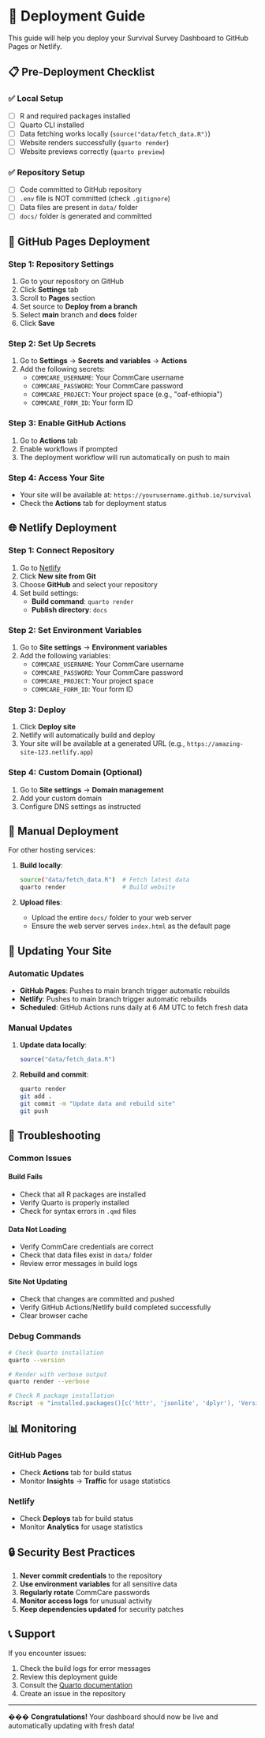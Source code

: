 # 🚀 Deployment Guide

This guide will help you deploy your Survival Survey Dashboard to GitHub Pages or Netlify.

## 📋 Pre-Deployment Checklist

### ✅ Local Setup
- [ ] R and required packages installed
- [ ] Quarto CLI installed
- [ ] Data fetching works locally (`source("data/fetch_data.R")`)
- [ ] Website renders successfully (`quarto render`)
- [ ] Website previews correctly (`quarto preview`)

### ✅ Repository Setup
- [ ] Code committed to GitHub repository
- [ ] `.env` file is NOT committed (check `.gitignore`)
- [ ] Data files are present in `data/` folder
- [ ] `docs/` folder is generated and committed

## 🐙 GitHub Pages Deployment

### Step 1: Repository Settings
1. Go to your repository on GitHub
2. Click **Settings** tab
3. Scroll to **Pages** section
4. Set source to **Deploy from a branch**
5. Select **main** branch and **docs** folder
6. Click **Save**

### Step 2: Set Up Secrets
1. Go to **Settings** → **Secrets and variables** → **Actions**
2. Add the following secrets:
   - `COMMCARE_USERNAME`: Your CommCare username
   - `COMMCARE_PASSWORD`: Your CommCare password
   - `COMMCARE_PROJECT`: Your project space (e.g., "oaf-ethiopia")
   - `COMMCARE_FORM_ID`: Your form ID

### Step 3: Enable GitHub Actions
1. Go to **Actions** tab
2. Enable workflows if prompted
3. The deployment workflow will run automatically on push to main

### Step 4: Access Your Site
- Your site will be available at: `https://yourusername.github.io/survival`
- Check the **Actions** tab for deployment status

## 🌐 Netlify Deployment

### Step 1: Connect Repository
1. Go to [Netlify](https://netlify.com)
2. Click **New site from Git**
3. Choose **GitHub** and select your repository
4. Set build settings:
   - **Build command**: `quarto render`
   - **Publish directory**: `docs`

### Step 2: Set Environment Variables
1. Go to **Site settings** → **Environment variables**
2. Add the following variables:
   - `COMMCARE_USERNAME`: Your CommCare username
   - `COMMCARE_PASSWORD`: Your CommCare password
   - `COMMCARE_PROJECT`: Your project space
   - `COMMCARE_FORM_ID`: Your form ID

### Step 3: Deploy
1. Click **Deploy site**
2. Netlify will automatically build and deploy
3. Your site will be available at a generated URL (e.g., `https://amazing-site-123.netlify.app`)

### Step 4: Custom Domain (Optional)
1. Go to **Site settings** → **Domain management**
2. Add your custom domain
3. Configure DNS settings as instructed

## 🔧 Manual Deployment

For other hosting services:

1. **Build locally**:
   ```bash
   source("data/fetch_data.R")  # Fetch latest data
   quarto render                # Build website
   ```

2. **Upload files**:
   - Upload the entire `docs/` folder to your web server
   - Ensure the web server serves `index.html` as the default page

## 🔄 Updating Your Site

### Automatic Updates
- **GitHub Pages**: Pushes to main branch trigger automatic rebuilds
- **Netlify**: Pushes to main branch trigger automatic rebuilds
- **Scheduled**: GitHub Actions runs daily at 6 AM UTC to fetch fresh data

### Manual Updates
1. **Update data locally**:
   ```r
   source("data/fetch_data.R")
   ```

2. **Rebuild and commit**:
   ```bash
   quarto render
   git add .
   git commit -m "Update data and rebuild site"
   git push
   ```

## 🐛 Troubleshooting

### Common Issues

#### Build Fails
- Check that all R packages are installed
- Verify Quarto is properly installed
- Check for syntax errors in `.qmd` files

#### Data Not Loading
- Verify CommCare credentials are correct
- Check that data files exist in `data/` folder
- Review error messages in build logs

#### Site Not Updating
- Check that changes are committed and pushed
- Verify GitHub Actions/Netlify build completed successfully
- Clear browser cache

### Debug Commands

```bash
# Check Quarto installation
quarto --version

# Render with verbose output
quarto render --verbose

# Check R package installation
Rscript -e "installed.packages()[c('httr', 'jsonlite', 'dplyr'), 'Version']"
```

## 📊 Monitoring

### GitHub Pages
- Check **Actions** tab for build status
- Monitor **Insights** → **Traffic** for usage statistics

### Netlify
- Check **Deploys** tab for build status
- Monitor **Analytics** for usage statistics

## 🔒 Security Best Practices

1. **Never commit credentials** to the repository
2. **Use environment variables** for all sensitive data
3. **Regularly rotate** CommCare passwords
4. **Monitor access logs** for unusual activity
5. **Keep dependencies updated** for security patches

## 📞 Support

If you encounter issues:

1. Check the build logs for error messages
2. Review this deployment guide
3. Consult the [Quarto documentation](https://quarto.org/)
4. Create an issue in the repository

---

��� **Congratulations!** Your dashboard should now be live and automatically updating with fresh data!